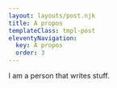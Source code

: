 ```yaml
---
layout: layouts/post.njk
title: A propos
templateClass: tmpl-post
eleventyNavigation:
  key: A propos
  order: 3
---
```


I am a person that writes stuff.
